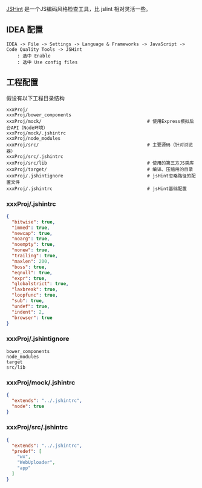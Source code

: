 

[JSHint](http://jshint.com/) 是一个JS编码风格检查工具，比 jslint 相对灵活一些。

## IDEA 配置

```
IDEA -> File -> Settings -> Language & Frameworks -> JavaScript -> Code Quality Tools -> JSHint
    : 选中 Enable
    : 选中 Use config files
```


## 工程配置

假设有以下工程目录结构

```
xxxProj/
xxxProj/bower_components
xxxProj/mock/                                       # 使用Express模拟后台API（Node环境）
xxxProj/mock/.jshintrc
xxxProj/node_modules
xxxProj/src/                                        # 主要源码（针对浏览器）
xxxProj/src/.jshintrc
xxxProj/src/lib                                     # 使用的第三方JS类库
xxxProj/target/                                     # 编译、压缩用的目录
xxxProj/.jshintignore                               # jsHint忽略路径的配置文件
xxxProj/.jshintrc                                   # jsHint基础配置
```

### xxxProj/.jshintrc 

```json
{
  "bitwise": true,
  "immed": true,
  "newcap": true,
  "noarg": true,
  "noempty": true,
  "nonew": true,
  "trailing": true,
  "maxlen": 200,
  "boss": true,
  "eqnull": true,
  "expr": true,
  "globalstrict": true,
  "laxbreak": true,
  "loopfunc": true,
  "sub": true,
  "undef": true,
  "indent": 2,
  "browser": true
}
```

### xxxProj/.jshintignore

```
bower_components
node_modules
target
src/lib
```


### xxxProj/mock/.jshintrc

```json
{
  "extends": "../.jshintrc",
  "node": true
}
```

### xxxProj/src/.jshintrc

```json
{
  "extends": "../.jshintrc",
  "predef": [
    "wx",
    "WebUploader",
    "app"
  ]
}
```


